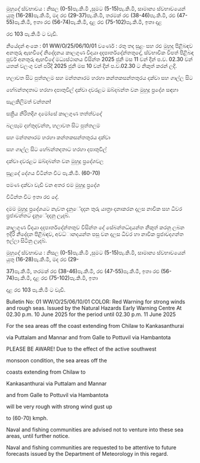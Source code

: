 මුහුදේ ස්වභාවය : නිසල (0-5)පැ.කි.මී ,සුමට (5-15)පැ.කි.මී, සාමාන්‍ය ස්වභාවයෙන් යුතු (16-28)පැ.කි.මී, මද රළු (29-37)පැ.කි.මී, තරමක් රළු (38-46)පැ.කි.මී, රළු (47-55)පැ.කි.මී, ඉතා රළු (56-74)පැ.කි.මී, දළ රළු (75-102)පැ.කි.මී, ඉතා දළ

රළු 103 පැ.කි.මී ට වැඩි.

නියේදන්‍ අංකෙ : 01 WW/O/25/06/10/01 වර්ණෙ : රතු තද සුළං සහ රළු මුහුද පිළිබඳව අනතුරු ඇඟවීදේ නිදේදනය කාලගුණ විදයා දදපාර්තදේන්තතුදේ, ස්වභාවික විපත් පිළිබඳ පූර්ව අනතුරු ඇඟවීදේ මධ්‍යස්ථානය විසින්ත 2025 ජුනි මස 11 වන්‍ දින්‍ ප.ව. 02.30 වන්‍ යතක් වලංගු වන්‍ පරිදි 2025 ජුනි මස 10 වන්‍ දින්‍ ප.ව.02.30 ට නිකුත් කරන්‍ ලදි.

හලාවත සිට පුත්තලම සහ මන්තනාරම හරහා කන්තකසන්තතුරය දක්වා සහ ගාල්ල සිට

හේබන්තදතාට හරහා දපාතුවිල් දක්වා දවරළට ඔබ්දබන්ත වන මුහුදු ප්‍රදේශ සඳහා

සැලකිලිමත් වන්තන!

සක්‍රීය නිරිතදිග දමෝසේ කාලගුණ තත්ත්වදේ

බලපෑම දහ්තුදවන්ත, හලාවත සිට පුත්තලම

සහ මන්තනාරම හරහා කන්තකසන්තතුරය දක්වා

සහ ගාල්ල සිට හේබන්තදතාට හරහා දපාතුවිල්

දක්වා දවරළට ඔබ්දබන්ත වන මුහුදු ප්‍රදේශවල

සුළදේ දේගය විටින්ත විට පැ.කි.මී. (60-70)

පමණ දක්වා වැඩි වන අතර එම මුහුදු ප්‍රදේශ

විටින්ත විට ඉතා රළු දේ.

දමම මුහුදු ප්‍රදේශයට නැවත දැනුේදදන තුරු යාත්‍රා දනාකරන දලස නාවික සහ ධීවර ප්‍රජාවන්තට දැනුේදදනු ලැදබ්.

කාලගුණ විදයා දදපාර්තදේන්තතුව විසින්ත දේ සේබන්තධ්‍දයන්ත නිකුත් කරනු ලබන ඉදිරි නිදේදන පිළිබඳව, අවධ්‍ානදයන්ත පසු වන දලස ධීවර හා නාවික ප්‍රජාවදගන්ත ඉල්ලා සිටිනු ලැදබ්.

මුහුදේ ස්වභාවය : නිසල (0-5)පැ.කි.මී ,සුමට (5-15)පැ.කි.මී, සාමාන්‍ය ස්වභාවයෙන් යුතු (16-28)පැ.කි.මී, මද රළු (29-

37)පැ.කි.මී, තරමක් රළු (38-46)පැ.කි.මී, රළු (47-55)පැ.කි.මී, ඉතා රළු (56-74)පැ.කි.මී, දළ රළු (75-102)පැ.කි.මී, ඉතා

දළ රළු 103 පැ.කි.මී ට වැඩි.

Bulletin No: 01 WW/O/25/06/10/01 COLOR: Red Warning for strong winds and rough seas. Issued by the Natural Hazards Early Warning Centre At 02.30 p.m. 10 June 2025 for the period until 02.30 p.m. 11 June 2025

For the sea areas off the coast extending from Chilaw to Kankasanthurai

via Puttalam and Mannar and from Galle to Pottuvil via Hambantota

PLEASE BE AWARE! Due to the effect of the active southwest

monsoon condition, the sea areas off the

coasts extending from Chilaw to

Kankasanthurai via Puttalam and Mannar

and from Galle to Pottuvil via Hambantota

will be very rough with strong wind gust up

to (60-70) kmph.

Naval and fishing communities are advised not to venture into these sea areas, until further notice.

Naval and fishing communities are requested to be attentive to future forecasts issued by the Department of Meteorology in this regard.